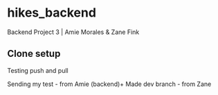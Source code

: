 # hikes_backend
Backend Project 3 | Amie Morales &amp; Zane Fink

## Clone setup
  Testing push and pull

Sending my test - from Amie (backend)+
Made dev branch - from Zane
